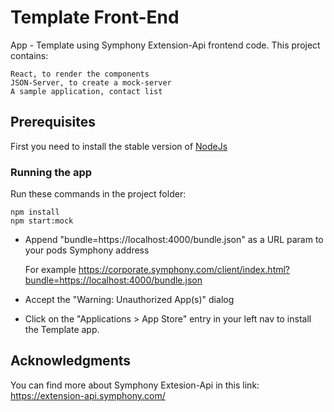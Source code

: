 # Template Front-End

App - Template using Symphony Extension-Api frontend code.
This project contains: 

```
React, to render the components
JSON-Server, to create a mock-server
A sample application, contact list
```
## Prerequisites

First you need to install the stable version of [NodeJs](https://nodejs.org/en/)

### Running the app

Run these commands in the project folder:
```
npm install
npm start:mock
```

* Append "bundle=https://localhost:4000/bundle.json" as a URL param to your pods Symphony address

    For example https://corporate.symphony.com/client/index.html?bundle=https://localhost:4000/bundle.json

* Accept the "Warning: Unauthorized App(s)" dialog
* Click on the "Applications > App Store" entry in your left nav to install the Template app.

## Acknowledgments

You can find more about Symphony Extesion-Api in this link: https://extension-api.symphony.com/

